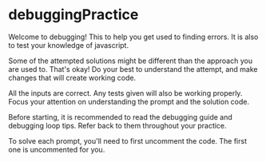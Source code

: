 # debuggingPractice

Welcome to debugging! This to help you get used to finding errors. It is also to test your knowledge of javascript.

Some of the attempted solutions might be different than the approach you are used to. That's okay! Do your best to understand the attempt, and make changes that will create working code.

All the inputs are correct. Any tests given will also be working properly. Focus your attention on understanding the prompt and the solution code.

Before starting, it is recommended to read the debugging guide and debugging loop tips. Refer back to them throughout your practice.

To solve each prompt, you'll need to first uncomment the code. The first one is uncommented for you.